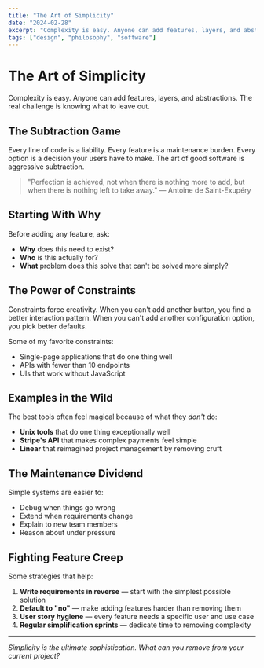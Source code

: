 ```yaml
---
title: "The Art of Simplicity"
date: "2024-02-28"
excerpt: "Complexity is easy. Anyone can add features, layers, and abstractions. The real challenge is knowing what to leave out."
tags: ["design", "philosophy", "software"]
---
```


# The Art of Simplicity

Complexity is easy. Anyone can add features, layers, and abstractions. The real challenge is knowing what to leave out.

## The Subtraction Game

Every line of code is a liability. Every feature is a maintenance burden. Every option is a decision your users have to make. The art of good software is aggressive subtraction.

> "Perfection is achieved, not when there is nothing more to add, but when there is nothing left to take away." — Antoine de Saint-Exupéry

## Starting With Why

Before adding any feature, ask:

- **Why** does this need to exist?
- **Who** is this actually for?
- **What** problem does this solve that can't be solved more simply?

## The Power of Constraints

Constraints force creativity. When you can't add another button, you find a better interaction pattern. When you can't add another configuration option, you pick better defaults.

Some of my favorite constraints:

- Single-page applications that do one thing well
- APIs with fewer than 10 endpoints
- UIs that work without JavaScript

## Examples in the Wild

The best tools often feel magical because of what they *don't* do:

- **Unix tools** that do one thing exceptionally well
- **Stripe's API** that makes complex payments feel simple
- **Linear** that reimagined project management by removing cruft

## The Maintenance Dividend

Simple systems are easier to:

- Debug when things go wrong
- Extend when requirements change
- Explain to new team members
- Reason about under pressure

## Fighting Feature Creep

Some strategies that help:

1. **Write requirements in reverse** — start with the simplest possible solution
2. **Default to "no"** — make adding features harder than removing them
3. **User story hygiene** — every feature needs a specific user and use case
4. **Regular simplification sprints** — dedicate time to removing complexity

---

*Simplicity is the ultimate sophistication. What can you remove from your current project?*